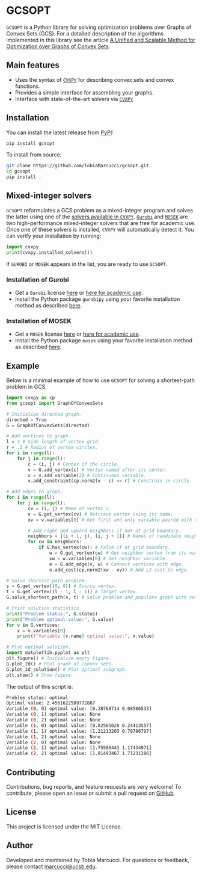 # GCSOPT

`GCSOPT` is a Python library for solving optimization problems over Graphs of Convex Sets (GCS).
For a detailed description of the algorithms implemented in this library see the article [A Unified and Scalable Method for Optimization over Graphs of Convex Sets](https://arxiv.org/abs/2510.20184).

## Main features

- Uses the syntax of [`CVXPY`](https://www.cvxpy.org) for describing convex sets and convex functions.
- Provides a simple interface for assembling your graphs.
- Interface with state-of-the-art solvers via [`CVXPY`](https://www.cvxpy.org/).

## Installation

You can install the latest release from [PyPI](https://pypi.org/project/gcsopt/):
```bash
pip install gcsopt
```

To install from source:
```bash
git clone https://github.com/TobiaMarcucci/gcsopt.git
cd gcsopt
pip install .
```

## Mixed-integer solvers

`GCSOPT` reformulates a GCS problem as a mixed-integer program and solves the latter using one of the [solvers available in `CVXPY`](https://www.cvxpy.org/tutorial/solvers/index.html).
[`Gurobi`](https://www.gurobi.com/) and [`MOSEK`](https://www.mosek.com/) are two high-performance mixed-integer solvers that are free for academic use.
Once one of these solvers is installed, `CVXPY` will automatically detect it.
You can verify your installation by running:

```python
import cvxpy
print(cvxpy.installed_solvers())
```
If `GUROBI` or `MOSEK` appears in the list, you are ready to use `GCSOPT`.

### Installation of Gurobi

- Get a `Gurobi` license [here](https://www.gurobi.com/lp/all/licensing/) or [here for academic use](https://www.gurobi.com/academia/academic-program-and-licenses).
- Install the Python package `gurobipy` using your favorite installation method as described [here](https://support.gurobi.com/hc/en-us/articles/360044290292-How-do-I-install-Gurobi-for-Python).

### Installation of MOSEK

- Get a `MOSEK` license [here](https://www.mosek.com/license/request/) or [here for academic use](https://www.mosek.com/products/academic-licenses/).
- Install the Python package `mosek` using your favorite installation method as described [here](https://docs.mosek.com/11.0/pythonapi/install-interface.html).

## Example
Below is a minimal example of how to use `GCSOPT` for solving a shortest-path problem in GCS.

```python
import cvxpy as cp
from gcsopt import GraphOfConvexSets

# Initialize directed graph.
directed = True
G = GraphOfConvexSets(directed)

# Add vertices to graph.
l = 3 # Side length of vertex grid.
r = .3 # Radius of vertex circles.
for i in range(l):
    for j in range(l):
        c = (i, j) # Center of the circle.
        v = G.add_vertex(c) # Vertex named after its center.
        x = v.add_variable(2) # Continuous variable.
        v.add_constraint(cp.norm2(x - c) <= r) # Constrain in circle.

# Add edges to graph.
for i in range(l):
    for j in range(l):
        cv = (i, j) # Name of vertex v.
        v = G.get_vertex(cv) # Retrieve vertex using its name.
        xv = v.variables[0] # Get first and only variable paired with vertex.

        # Add right and upward neighbors if not at grid boundary.
        neighbors = [(i + 1, j), (i, j + 1)] # Names of candidate neighbors.
        for cw in neighbors:
            if G.has_vertex(cw): # False if at grid boundary.
                w = G.get_vertex(cw) # Get neighbor vertex from its name.
                xw = w.variables[0] # Get neighbor variable.
                e = G.add_edge(v, w) # Connect vertices with edge.
                e.add_cost(cp.norm2(xw - xv)) # Add L2 cost to edge.

# Solve shortest-path problem.
s = G.get_vertex((0, 0)) # Source vertex.
t = G.get_vertex((l - 1, l - 1)) # Target vertex.
G.solve_shortest_path(s, t) # Solve problem and populate graph with result.

# Print solution statistics.
print("Problem status:", G.status)
print("Problem optimal value:", G.value)
for v in G.vertices:
    x = v.variables[0]
    print(f"Variable {v.name} optimal value:", x.value)

# Plot optimal solution.
import matplotlib.pyplot as plt
plt.figure() # Initialize empty figure.
G.plot_2d() # Plot graph of convex sets.
G.plot_2d_solution() # Plot optimal subgraph.
plt.show() # Show figure.
```

The output of this script is:
```bash
Problem status: optimal
Optimal value: 2.4561622509772887
Variable (0, 0) optimal value: [0.28768714 0.08506533]
Variable (0, 1) optimal value: None
Variable (0, 2) optimal value: None
Variable (1, 0) optimal value: [0.82565028 0.24413557]
Variable (1, 1) optimal value: [1.21213203 0.78786797]
Variable (1, 2) optimal value: None
Variable (2, 0) optimal value: None
Variable (2, 1) optimal value: [1.75586443 1.17434971]
Variable (2, 2) optimal value: [1.91493467 1.71231286]
```

## Contributing

Contributions, bug reports, and feature requests are very welcome!
To contribute, please open an issue or submit a pull request on [GitHub](https://github.com/TobiaMarcucci/gcsopt).

## License

This project is licensed under the MIT License.

## Author

Developed and maintained by Tobia Marcucci.
For questions or feedback, please contact [marcucci@ucsb.edu](mailto:marcucci@ucsb.edu).
